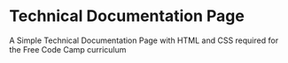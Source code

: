 # Technical Documentation Page
A Simple Technical Documentation Page  with HTML and CSS required for the Free Code Camp curriculum
